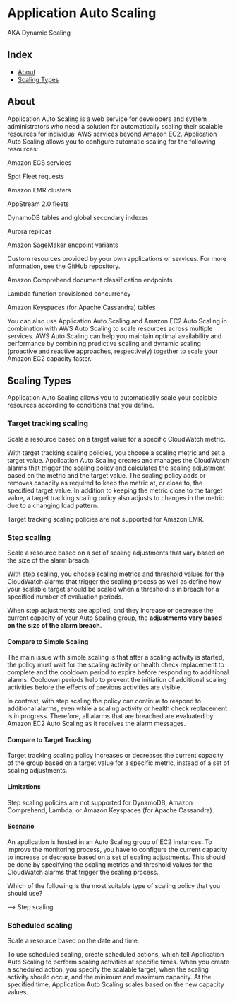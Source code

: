 # Application Auto Scaling 

AKA Dynamic Scaling

## Index

* [About](#About)
* [Scaling Types](#Scaling-Types)

## About

Application Auto Scaling is a web service for developers and system administrators who need a solution for automatically scaling their scalable resources for individual AWS services beyond Amazon EC2. Application Auto Scaling allows you to configure automatic scaling for the following resources:

Amazon ECS services

Spot Fleet requests

Amazon EMR clusters

AppStream 2.0 fleets

DynamoDB tables and global secondary indexes

Aurora replicas

Amazon SageMaker endpoint variants

Custom resources provided by your own applications or services. For more information, see the GitHub repository.

Amazon Comprehend document classification endpoints

Lambda function provisioned concurrency

Amazon Keyspaces (for Apache Cassandra) tables

You can also use Application Auto Scaling and Amazon EC2 Auto Scaling in combination with AWS Auto Scaling to scale resources across multiple services. AWS Auto Scaling can help you maintain optimal availability and performance by combining predictive scaling and dynamic scaling (proactive and reactive approaches, respectively) together to scale your Amazon EC2 capacity faster.

## Scaling Types

Application Auto Scaling allows you to automatically scale your scalable resources according to conditions that you define.

### Target tracking scaling

Scale a resource based on a target value for a specific CloudWatch metric.

With target tracking scaling policies, you choose a scaling metric and set a target value. Application Auto Scaling creates and manages the CloudWatch alarms that trigger the scaling policy and calculates the scaling adjustment based on the metric and the target value. The scaling policy adds or removes capacity as required to keep the metric at, or close to, the specified target value. In addition to keeping the metric close to the target value, a target tracking scaling policy also adjusts to changes in the metric due to a changing load pattern.

Target tracking scaling policies are not supported for Amazon EMR.

### Step scaling

Scale a resource based on a set of scaling adjustments that vary based on the size of the alarm breach.

With step scaling, you choose scaling metrics and threshold values for the CloudWatch alarms that trigger the scaling process as well as define how your scalable target should be scaled when a threshold is in breach for a specified number of evaluation periods.

When step adjustments are applied, and they increase or decrease the current capacity of your Auto Scaling group, the **adjustments vary based on the size of the alarm breach**.

#### Compare to Simple Scaling

The main issue with simple scaling is that after a scaling activity is started, the policy must wait for the scaling activity or health check replacement to complete and the cooldown period to expire before responding to additional alarms. Cooldown periods help to prevent the initiation of additional scaling activities before the effects of previous activities are visible.

In contrast, with step scaling the policy can continue to respond to additional alarms, even while a scaling activity or health check replacement is in progress. Therefore, all alarms that are breached are evaluated by Amazon EC2 Auto Scaling as it receives the alarm messages.

#### Compare to Target Tracking

Target tracking scaling policy increases or decreases the current capacity of the group based on a target value for a specific metric, instead of a set of scaling adjustments.

#### Limitations

Step scaling policies are not supported for DynamoDB, Amazon Comprehend, Lambda, or Amazon Keyspaces (for Apache Cassandra).

#### Scenario

An application is hosted in an Auto Scaling group of EC2 instances. To improve the monitoring process, you have to configure the current capacity to increase or decrease based on a set of scaling adjustments. This should be done by specifying the scaling metrics and threshold values for the CloudWatch alarms that trigger the scaling process.

Which of the following is the most suitable type of scaling policy that you should use?

--> Step scaling

### Scheduled scaling

Scale a resource based on the date and time.

To use scheduled scaling, create scheduled actions, which tell Application Auto Scaling to perform scaling activities at specific times. When you create a scheduled action, you specify the scalable target, when the scaling activity should occur, and the minimum and maximum capacity. At the specified time, Application Auto Scaling scales based on the new capacity values.